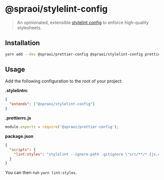 # @spraoi/stylelint-config

> An opinionated, extensible [stylelint config](https://stylelint.io/user-guide/configuration/) to enforce high-quality stylesheets.

## Installation

```bash
yarn add --dev @spraoi/prettier-config @spraoi/stylelint-config prettier stylelint
```

## Usage

Add the following configuration to the root of your project:

**.stylelintrc**

```json
{
  "extends": ["@spraoi/stylelint-config"]
}
```

**.prettierrc.js**

```javascript
module.exports = require('@spraoi/prettier-config');
```

**package.json**

```json
{
  "scripts": {
    "lint:styles": "stylelint --ignore-path .gitignore \"src/**/*.{js,css,scss}\""
  }
}
```

You can then run `yarn lint:styles`.
